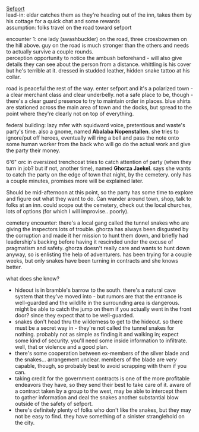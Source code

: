 [Sefport](Sefport.md)  
lead-in: eldar catches them as they're heading out of the inn, takes them by his cottage for a quick chat and some rewards  
assumption: folks travel on the road toward sefport
 
encounter 1: one lady (swashbuckler) on the road, three crossbowmen on the hill above. guy on the road is much stronger than the others and needs to actually survive a couple rounds.  
perception opportunity to notice the ambush beforehand - will also give details they can see about the person from a distance. whittling is his cover but he's terrible at it. dressed in studded leather, hidden snake tattoo at his collar.
 
road is peaceful the rest of the way. enter sefport and it's a polarized town - a clear merchant class and clear underbelly. not a safe place to be, though - there's a clear guard presence to try to maintain order in places. blue shirts are stationed across the main area of town and the docks, but spread to the point where they're clearly not on top of everything.
 
federal building: lazy mfer with squidward voice, pretentious and waste's party's time. also a gnome, named **Abalaba Nopenstallen**. she tries to ignore/put off heroes, eventually will ring a bell and pass the note onto some human worker from the back who will go do the actual work and give the party their money.
 
6'6" orc in oversized trenchcoat tries to catch attention of party (when they turn in job? but if not, another time), named **Ghorza Jaekel**. says she wants to catch the party on the edge of town that night, by the cemetery. only has a couple minutes, promises more will be explained later.
 
Should be mid-afternoon at this point, so the party has some time to explore and figure out what they want to do. Can wander around town, shop, talk to folks at an inn. could scope out the cemetery, check out the local churches, lots of options (for which I will improvise.. poorly).
 
cemetery encounter: there's a local gang called the tunnel snakes who are giving the inspectors lots of trouble. ghorza has always been disgusted by the corruption and made it her mission to hunt them down, and briefly had leadership's backing before having it rescinded under the excuse of pragmatism and safety. ghorza doesn't really care and wants to hunt down anyway, so is enlisting the help of adventurers. has been trying for a couple weeks, but only snakes have been turning in contracts and she knows better.
 
what does she know?

- hideout is in bramble's barrow to the south. there's a natural cave system that they've moved into - but rumors are that the entrance is well-guarded and the wildlife in the surrounding area is dangerous. might be able to catch the jump on them if you actually went in the front door? since they expect that to be well-guarded.
- snakes don't head thru the wilderness to get to the hideout. so there must be a secret way in - they're not called the tunnel snakes for nothing. probably not as simple as finding it and walking in; expect some kind of security. you'll need some inside information to infiltrate. well, that or violence and a good plan.
- there's some cooperation between ex-members of the silver blade and the snakes… arrangement unclear. members of the blade are _very_ capable, though, so probably best to avoid scrapping with them if you can.
- taking credit for the government contracts is one of the more profitable endeavors they have, so they send their best to take care of it. aware of a contract taken by a group to the west, may be able to intercept them to gather information and deal the snakes another substantial blow outside of the safety of sefport.
- there's definitely plenty of folks who don't like the snakes, but they may not be easy to find. they have something of a sinister stranglehold on the city.